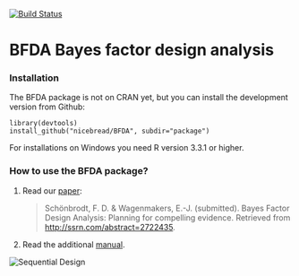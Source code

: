 [![Build Status](https://travis-ci.org/nicebread/BFDA.svg?branch=master)](https://travis-ci.org/nicebread/BFDA)

# BFDA Bayes factor design analysis #

### Installation

The BFDA package is not on CRAN yet, but you can install the development version from Github:

    library(devtools)
    install_github("nicebread/BFDA", subdir="package")

For installations on Windows you need R version 3.3.1 or higher.

### How to use the BFDA package?

1. Read our [paper](http://papers.ssrn.com/abstract=2722435):

	> Schönbrodt, F. D. & Wagenmakers, E.-J. (submitted). Bayes Factor Design Analysis: Planning for compelling evidence. Retrieved from http://ssrn.com/abstract=2722435.

2. Read the additional [manual](https://rawgit.com/nicebread/BFDA/master/vignette/BFDA_manual.html).

![Sequential Design](https://github.com/nicebread/BFDA/blob/master/movies/GIF1/BFDA1.gif)
